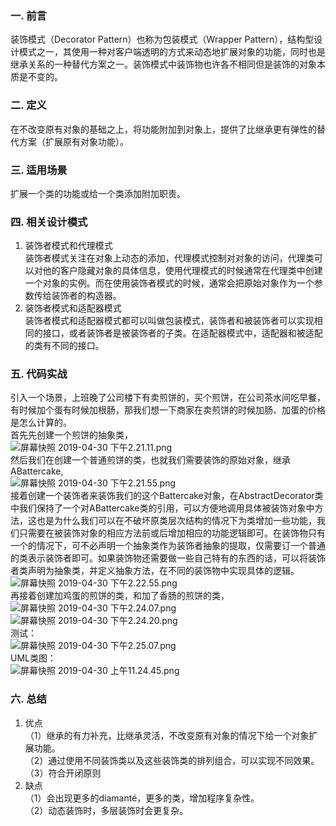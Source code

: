 ### 一. 前言
装饰模式（Decorator Pattern）也称为包装模式（Wrapper Pattern），结构型设计模式之一，其使用一种对客户端透明的方式来动态地扩展对象的功能，同时也是继承关系的一种替代方案之一。装饰模式中装饰物也许各不相同但是装饰的对象本质是不变的。

### 二. 定义
在不改变原有对象的基础之上，将功能附加到对象上，提供了比继承更有弹性的替代方案（扩展原有对象功能）。

### 三. 适用场景
扩展一个类的功能或给一个类添加附加职责。

### 四. 相关设计模式
1. 装饰者模式和代理模式  
装饰者模式关注在对象上动态的添加，代理模式控制对对象的访问，代理类可以对他的客户隐藏对象的具体信息，使用代理模式的时候通常在代理类中创建一个对象的实例。而在使用装饰者模式的时候，通常会把原始对象作为一个参数传给装饰者的构造器。  
2. 装饰者模式和适配器模式  
装饰者模式和适配器模式都可以叫做包装模式，装饰者和被装饰者可以实现相同的接口，或者装饰者是被装饰者的子类。在适配器模式中，适配器和被适配的类有不同的接口。

### 五. 代码实战
引入一个场景，上班晚了公司楼下有卖煎饼的，买个煎饼，在公司茶水间吃早餐，有时候加个蛋有时候加根肠，那我们想一下商家在卖煎饼的时候加肠、加蛋的价格是怎么计算的。  
首先先创建一个煎饼的抽象类，  
![屏幕快照 2019-04-30 下午2.21.11.png](https://upload-images.jianshu.io/upload_images/2353568-a30cea3763be5a9d.png?imageMogr2/auto-orient/strip%7CimageView2/2/w/1240)  
然后我们在创建一个普通煎饼的类，也就我们需要装饰的原始对象，继承ABattercake,  
![屏幕快照 2019-04-30 下午2.21.55.png](https://upload-images.jianshu.io/upload_images/2353568-811964c8f8d2c40b.png?imageMogr2/auto-orient/strip%7CimageView2/2/w/1240)  
接着创建一个装饰者来装饰我们的这个Battercake对象，在AbstractDecorator类中我们保持了一个对ABattercake类的引用，可以方便地调用具体被装饰对象中方法，这也是为什么我们可以在不破坏原类层次结构的情况下为类增加一些功能，我们只需要在被装饰对象的相应方法前或后增加相应的功能逻辑即可。在装饰物只有一个的情况下，可不必声明一个抽象类作为装饰者抽象的提取，仅需要订一个普通的类表示装饰者即可。如果装饰物还需要做一些自己特有的东西的话，可以将装饰者类声明为抽象类，并定义抽象方法，在不同的装饰物中实现具体的逻辑。  
![屏幕快照 2019-04-30 下午2.22.55.png](https://upload-images.jianshu.io/upload_images/2353568-2e3fc5219b96f6de.png?imageMogr2/auto-orient/strip%7CimageView2/2/w/1240)  
再接着创建加鸡蛋的煎饼的类，和加了香肠的煎饼的类，  
![屏幕快照 2019-04-30 下午2.24.07.png](https://upload-images.jianshu.io/upload_images/2353568-0b673e1416b3accc.png?imageMogr2/auto-orient/strip%7CimageView2/2/w/1240)  
![屏幕快照 2019-04-30 下午2.24.20.png](https://upload-images.jianshu.io/upload_images/2353568-7884255dff1bd749.png?imageMogr2/auto-orient/strip%7CimageView2/2/w/1240)  
测试：  
![屏幕快照 2019-04-30 下午2.25.07.png](https://upload-images.jianshu.io/upload_images/2353568-98932a3f4810514c.png?imageMogr2/auto-orient/strip%7CimageView2/2/w/1240)  
UML类图：  
![屏幕快照 2019-04-30 上午11.24.45.png](https://upload-images.jianshu.io/upload_images/2353568-add66942102c7cec.png?imageMogr2/auto-orient/strip%7CimageView2/2/w/1240)

### 六. 总结
1. 优点  
（1）继承的有力补充，比继承灵活，不改变原有对象的情况下给一个对象扩展功能。  
（2）通过使用不同装饰类以及这些装饰类的排列组合，可以实现不同效果。  
（3）符合开闭原则  
2. 缺点  
（1）会出现更多的diamanté，更多的类，增加程序复杂性。  
（2）动态装饰时，多层装饰时会更复杂。  
